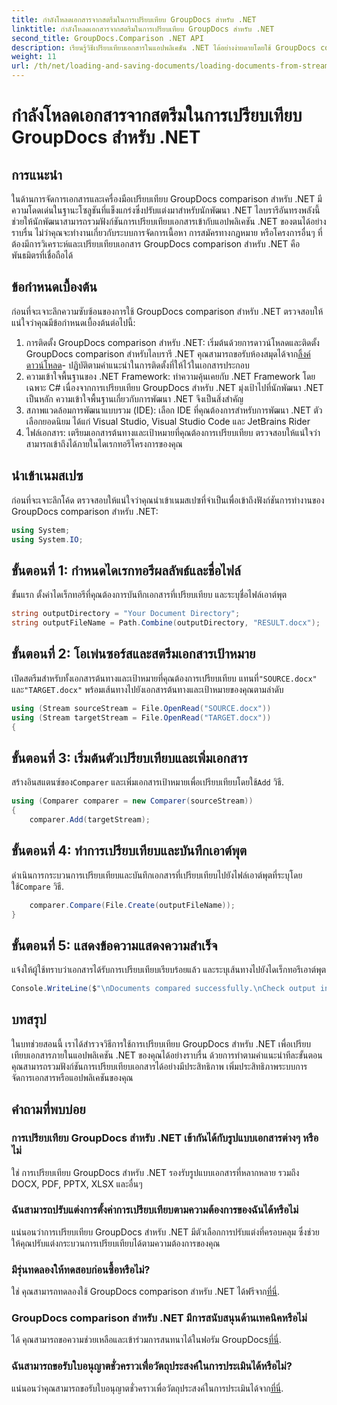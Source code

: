 ```yaml
---
title: กำลังโหลดเอกสารจากสตรีมในการเปรียบเทียบ GroupDocs สำหรับ .NET
linktitle: กำลังโหลดเอกสารจากสตรีมในการเปรียบเทียบ GroupDocs สำหรับ .NET
second_title: GroupDocs.Comparison .NET API
description: เรียนรู้วิธีเปรียบเทียบเอกสารในแอปพลิเคชัน .NET ได้อย่างง่ายดายโดยใช้ GroupDocs comparison ซึ่งเป็นไลบรารี .NET อันทรงประสิทธิภาพ
weight: 11
url: /th/net/loading-and-saving-documents/loading-documents-from-stream/
---
```


# กำลังโหลดเอกสารจากสตรีมในการเปรียบเทียบ GroupDocs สำหรับ .NET

## การแนะนำ
ในด้านการจัดการเอกสารและเครื่องมือเปรียบเทียบ GroupDocs comparison สำหรับ .NET มีความโดดเด่นในฐานะโซลูชันที่แข็งแกร่งซึ่งปรับแต่งมาสำหรับนักพัฒนา .NET ไลบรารีอันทรงพลังนี้ช่วยให้นักพัฒนาสามารถรวมฟังก์ชันการเปรียบเทียบเอกสารเข้ากับแอปพลิเคชัน .NET ของตนได้อย่างราบรื่น ไม่ว่าคุณจะทำงานเกี่ยวกับระบบการจัดการเนื้อหา การสมัครทางกฎหมาย หรือโครงการอื่นๆ ที่ต้องมีการวิเคราะห์และเปรียบเทียบเอกสาร GroupDocs comparison สำหรับ .NET คือพันธมิตรที่เชื่อถือได้
## ข้อกำหนดเบื้องต้น
ก่อนที่จะเจาะลึกความซับซ้อนของการใช้ GroupDocs comparison สำหรับ .NET ตรวจสอบให้แน่ใจว่าคุณมีข้อกำหนดเบื้องต้นต่อไปนี้:
1.  การติดตั้ง GroupDocs comparison สำหรับ .NET: เริ่มต้นด้วยการดาวน์โหลดและติดตั้ง GroupDocs comparison สำหรับไลบรารี .NET คุณสามารถขอรับห้องสมุดได้จาก[ลิ้งค์ดาวน์โหลด](https://releases.groupdocs.com/comparison/net/)- ปฏิบัติตามคำแนะนำในการติดตั้งที่ให้ไว้ในเอกสารประกอบ
2. ความเข้าใจพื้นฐานของ .NET Framework: ทำความคุ้นเคยกับ .NET Framework โดยเฉพาะ C# เนื่องจากการเปรียบเทียบ GroupDocs สำหรับ .NET มุ่งเป้าไปที่นักพัฒนา .NET เป็นหลัก ความเข้าใจพื้นฐานเกี่ยวกับการพัฒนา .NET จึงเป็นสิ่งสำคัญ
3. สภาพแวดล้อมการพัฒนาแบบรวม (IDE): เลือก IDE ที่คุณต้องการสำหรับการพัฒนา .NET ตัวเลือกยอดนิยม ได้แก่ Visual Studio, Visual Studio Code และ JetBrains Rider
4. ไฟล์เอกสาร: เตรียมเอกสารต้นทางและเป้าหมายที่คุณต้องการเปรียบเทียบ ตรวจสอบให้แน่ใจว่าสามารถเข้าถึงได้ภายในไดเรกทอรีโครงการของคุณ

## นำเข้าเนมสเปซ
ก่อนที่จะเจาะลึกโค้ด ตรวจสอบให้แน่ใจว่าคุณนำเข้าเนมสเปซที่จำเป็นเพื่อเข้าถึงฟังก์ชันการทำงานของ GroupDocs comparison สำหรับ .NET:
```csharp
using System;
using System.IO;
```
## ขั้นตอนที่ 1: กำหนดไดเรกทอรีผลลัพธ์และชื่อไฟล์
ขั้นแรก ตั้งค่าไดเร็กทอรีที่คุณต้องการบันทึกเอกสารที่เปรียบเทียบ และระบุชื่อไฟล์เอาต์พุต
```csharp
string outputDirectory = "Your Document Directory";
string outputFileName = Path.Combine(outputDirectory, "RESULT.docx");
```
## ขั้นตอนที่ 2: โอเพ่นซอร์สและสตรีมเอกสารเป้าหมาย
 เปิดสตรีมสำหรับทั้งเอกสารต้นทางและเป้าหมายที่คุณต้องการเปรียบเทียบ แทนที่`"SOURCE.docx"` และ`"TARGET.docx"` พร้อมเส้นทางไปยังเอกสารต้นทางและเป้าหมายของคุณตามลำดับ
```csharp
using (Stream sourceStream = File.OpenRead("SOURCE.docx"))
using (Stream targetStream = File.OpenRead("TARGET.docx"))
{
```
## ขั้นตอนที่ 3: เริ่มต้นตัวเปรียบเทียบและเพิ่มเอกสาร
 สร้างอินสแตนซ์ของ`Comparer` และเพิ่มเอกสารเป้าหมายเพื่อเปรียบเทียบโดยใช้`Add` วิธี.
```csharp
using (Comparer comparer = new Comparer(sourceStream))
{
    comparer.Add(targetStream);
```
## ขั้นตอนที่ 4: ทำการเปรียบเทียบและบันทึกเอาต์พุต
 ดำเนินการกระบวนการเปรียบเทียบและบันทึกเอกสารที่เปรียบเทียบไปยังไฟล์เอาต์พุตที่ระบุโดยใช้`Compare` วิธี.
```csharp
    comparer.Compare(File.Create(outputFileName));
}
```
## ขั้นตอนที่ 5: แสดงข้อความแสดงความสำเร็จ
แจ้งให้ผู้ใช้ทราบว่าเอกสารได้รับการเปรียบเทียบเรียบร้อยแล้ว และระบุเส้นทางไปยังไดเร็กทอรีเอาต์พุต
```csharp
Console.WriteLine($"\nDocuments compared successfully.\nCheck output in {outputDirectory}.");
```

## บทสรุป
ในบทช่วยสอนนี้ เราได้สำรวจวิธีการใช้การเปรียบเทียบ GroupDocs สำหรับ .NET เพื่อเปรียบเทียบเอกสารภายในแอปพลิเคชัน .NET ของคุณได้อย่างราบรื่น ด้วยการทำตามคำแนะนำทีละขั้นตอน คุณสามารถรวมฟังก์ชันการเปรียบเทียบเอกสารได้อย่างมีประสิทธิภาพ เพิ่มประสิทธิภาพระบบการจัดการเอกสารหรือแอปพลิเคชันของคุณ
## คำถามที่พบบ่อย
### การเปรียบเทียบ GroupDocs สำหรับ .NET เข้ากันได้กับรูปแบบเอกสารต่างๆ หรือไม่
ใช่ การเปรียบเทียบ GroupDocs สำหรับ .NET รองรับรูปแบบเอกสารที่หลากหลาย รวมถึง DOCX, PDF, PPTX, XLSX และอื่นๆ
### ฉันสามารถปรับแต่งการตั้งค่าการเปรียบเทียบตามความต้องการของฉันได้หรือไม่
แน่นอนว่าการเปรียบเทียบ GroupDocs สำหรับ .NET มีตัวเลือกการปรับแต่งที่ครอบคลุม ซึ่งช่วยให้คุณปรับแต่งกระบวนการเปรียบเทียบได้ตามความต้องการของคุณ
### มีรุ่นทดลองให้ทดสอบก่อนซื้อหรือไม่?
 ใช่ คุณสามารถทดลองใช้ GroupDocs comparison สำหรับ .NET ได้ฟรีจาก[ที่นี่](https://releases.groupdocs.com/).
### GroupDocs comparison สำหรับ .NET มีการสนับสนุนด้านเทคนิคหรือไม่
ได้ คุณสามารถขอความช่วยเหลือและเข้าร่วมการสนทนาได้ในฟอรัม GroupDocs[ที่นี่](https://forum.groupdocs.com/c/comparison/12).
### ฉันสามารถขอรับใบอนุญาตชั่วคราวเพื่อวัตถุประสงค์ในการประเมินได้หรือไม่?
 แน่นอนว่าคุณสามารถขอรับใบอนุญาตชั่วคราวเพื่อวัตถุประสงค์ในการประเมินได้จาก[ที่นี่](https://purchase.groupdocs.com/temporary-license/).